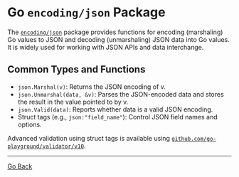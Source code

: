 # Go `encoding/json` Package

The [`encoding/json`](https://pkg.go.dev/encoding/json) package provides functions for encoding (marshaling) Go values to JSON and decoding (unmarshaling) JSON data into Go values.  
It is widely used for working with JSON APIs and data interchange.

## Common Types and Functions

- `json.Marshal(v)`: Returns the JSON encoding of v.
- `json.Unmarshal(data, &v)`: Parses the JSON-encoded data and stores the result in the value pointed to by v. 
- `json.Valid(data)`: Reports whether data is a valid JSON encoding.
- Struct tags (e.g., ``json:"field_name"``): Control JSON field names and options.

Advanced validation using struct tags is available using [`github.com/go-playground/validator/v10`](https://pkg.go.dev/github.com/go-playground/validator/v10).

---

[Go Back](../../README.md)